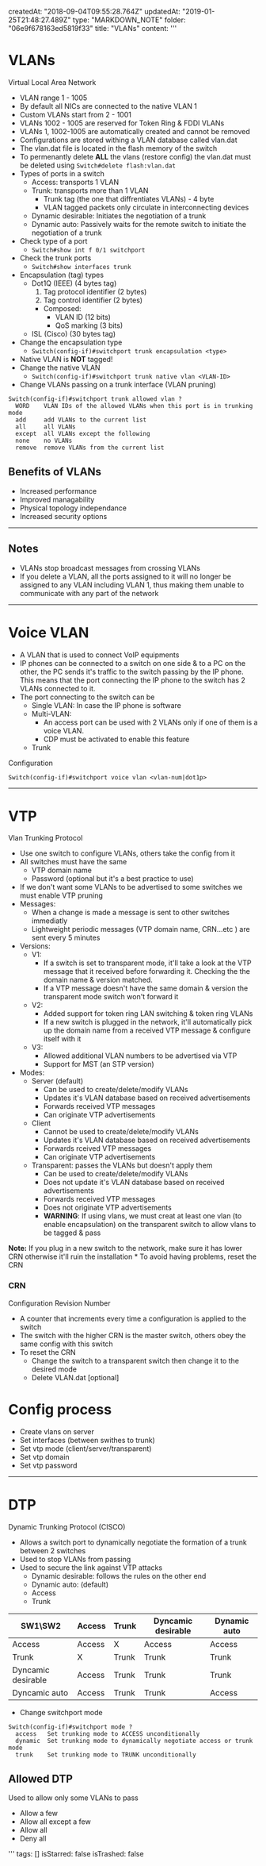 createdAt: "2018-09-04T09:55:28.764Z"
updatedAt: "2019-01-25T21:48:27.489Z"
type: "MARKDOWN_NOTE"
folder: "06e9f678163ed5819f33"
title: "VLANs"
content: '''
  # VLANs
  
  Virtual Local Area Network
  
  * VLAN range 1 - 1005
  * By default all NICs are connected to the native VLAN 1
  * Custom VLANs start from 2 - 1001
  * VLANs 1002 - 1005 are reserved for Token Ring & FDDI VLANs
  * VLANs 1, 1002-1005 are automatically created and cannot be removed
  * Configurations are stored withing a VLAN database called vlan.dat
  * The vlan.dat file is located in the flash memory of the switch
  * To permenantly delete **ALL** the vlans (restore config) the vlan.dat must be deleted using `Switch#delete flash:vlan.dat`
  * Types of ports in a switch
    * Access: transports 1 VLAN
    * Trunk: transports more than 1 VLAN
      * Trunk tag (the one that diffrentiates VLANs) - 4 byte
      * VLAN tagged packets only circulate in interconnecting devices
    * Dynamic desirable: Initiates the negotiation of a trunk
    * Dynamic auto: Passively waits for the remote switch to initiate the negotiation of a trunk
  * Check type of a port
    * `Switch#show int f 0/1 switchport `
  * Check the trunk ports
    * `Switch#show interfaces trunk`
  * Encapsulation (tag) types
    * Dot1Q (IEEE) (4 bytes tag) 
      1. Tag protocol identifier (2 bytes)
      2. Tag control identifier (2 bytes)
      * Composed:
        * VLAN ID (12 bits)
        * QoS marking (3 bits)
    * ISL (Cisco) (30 bytes tag)
  * Change the encapsulation type
    * `Switch(config-if)#switchport trunk encapsulation <type>`
  * Native VLAN is **NOT** tagged!
  * Change the native VLAN
    * `Switch(config-if)#switchport trunk native vlan <VLAN-ID>`
  * Change VLANs passing on a trunk interface (VLAN pruning)
  ```
  Switch(config-if)#switchport trunk allowed vlan ?
    WORD    VLAN IDs of the allowed VLANs when this port is in trunking mode
    add     add VLANs to the current list
    all     all VLANs
    except  all VLANs except the following
    none    no VLANs
    remove  remove VLANs from the current list
  ```
  
  ## Benefits of VLANs
  
  * Increased performance
  * Improved managability
  * Physical topology independance
  * Increased security options
  
  ---
  
  ## Notes
  
  * VLANs stop broadcast messages from crossing VLANs
  * If you delete a VLAN, all the ports assigned to it will no longer be assigned to any VLAN including VLAN 1, thus making them unable to communicate with any part of the network
  
  ---
  
  # Voice VLAN
  
  * A VLAN that is used to connect VoIP equipments
  * IP phones can be connected to a switch on one side & to a PC on the other, the  PC sends it's traffic to the switch passing by the IP phone. This means that the port connecting the IP phone to the switch has 2 VLANs connected to it.
  * The port connecting to the switch can be
    * Single VLAN: In case the IP phone is software
    * Multi-VLAN: 
      * An access port can be used with 2 VLANs only if one of them is a voice VLAN.
      * CDP must be activated to enable this feature
    * Trunk
  
  Configuration
  
  ```
  Switch(config-if)#switchport voice vlan <vlan-num|dot1p>
  ```
    
  
  ---
  
  # VTP
  Vlan Trunking Protocol
  
  * Use one switch to configure VLANs, others take the config from it
  * All switches must have the same 
    * VTP domain name
    * Password (optional but it's a best practice to use)
  * If we don't want some VLANs to be advertised to some switches we must enable VTP pruning
  * Messages:
    * When a change is made a message is sent to other switches immediatly
    * Lightweight periodic messages (VTP domain name, CRN...etc ) are sent every 5 minutes
  * Versions:
    * V1:
      * If a switch is set to transparent mode, it'll take a look at the VTP message that it received before forwarding it. Checking the the domain name & version matched.
      * If a VTP message doesn't have the same domain & version the transparent mode switch won't forward it
    * V2: 
      * Added support for token ring LAN switching & token ring VLANs
      * If a new switch is plugged in the network, it'll automatically pick up the domain name from a received VTP message & configure itself with it
    * V3:
      * Allowed additional VLAN numbers to be advertised via VTP
      * Support for MST (an STP version)
  * Modes:
    * Server (default)
      * Can be used to create/delete/modify VLANs
      * Updates it's VLAN database based on received advertisements
      * Forwards received VTP messages
      * Can originate VTP advertisements
    * Client
      * Cannot be used to create/delete/modify VLANs
      * Updates it's VLAN database based on received advertisements
      * Forwards rceived VTP messages
      * Can originate VTP advertisements
    * Transparent: passes the VLANs but doesn't apply them
      * Can be used to create/delete/modify VLANs
      * Does not update it's VLAN database based on received advertisements
      * Forwards received VTP messages
      * Does not originate VTP advertisements
      * **WARNING**: If using vlans, we must creat at least one vlan (to enable encapsulation) on the transparent switch to allow vlans to be tagged & pass 
  
  **Note:**
  If you plug in a new switch to the network, make sure it has lower CRN otherwise it'll ruin the installation 
    * To avoid having problems, reset the CRN 
  
     
  ### CRN
  Configuration Revision Number
  * A counter that increments every time a configuration is applied to the switch
  * The switch with the higher CRN is the master switch, others obey the same config with this switch
  * To reset the CRN
    * Change the switch to a transparent switch then change it to the desired mode 
    * Delete VLAN.dat [optional]
  
  # Config process
  * Create vlans on server
  * Set interfaces (between swithes to trunk)
  * Set vtp mode (client/server/transparent)
  * Set vtp domain
  * Set vtp password
  
  
  
  ---
  
  # DTP
  Dynamic Trunking Protocol (CISCO)
  * Allows a switch port to dynamically negotiate the formation of a trunk between 2 switches
  * Used to stop VLANs from passing
  * Used to secure the link against VTP attacks 
    * Dynamic desirable: follows the rules on the other end
    * Dynamic auto: (default)
    * Access
    * Trunk
  
  
  |SW1\\SW2 | Access | Trunk | Dyncamic desirable | Dynamic auto|
  |-|-|-|-|-|
  |Access | Access | X | Access | Access | Access|
  |Trunk | X | Trunk | Trunk | Trunk|
  |Dyncamic desirable | Access | Trunk | Trunk | Trunk|
  |Dyncamic auto | Access | Trunk | Trunk | Access|
   
  * Change switchport mode
  ```
  Switch(config-if)#switchport mode ?
    access   Set trunking mode to ACCESS unconditionally
    dynamic  Set trunking mode to dynamically negotiate access or trunk mode
    trunk    Set trunking mode to TRUNK unconditionally
  ```
  
  ## Allowed DTP
  
  Used to allow only some VLANs to pass
  
  * Allow a few
  * Allow all except a few
  * Allow all
  * Deny all
  
  
'''
tags: []
isStarred: false
isTrashed: false
